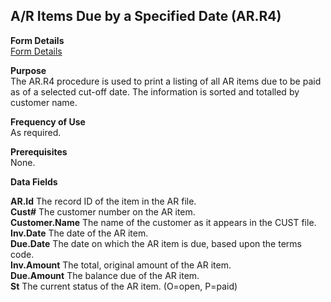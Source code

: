 ##  A/R Items Due by a Specified Date (AR.R4)

<PageHeader />

**Form Details**  
[ Form Details ](AR-R4-1/README.md)   

**Purpose**  
The AR.R4 procedure is used to print a listing of all AR items due to be paid
as of a selected cut-off date. The information is sorted and totalled by
customer name.

**Frequency of Use**  
As required.

**Prerequisites**  
None.

**Data Fields**

**AR.Id** The record ID of the item in the AR file.  
**Cust#** The customer number on the AR item.  
**Customer.Name** The name of the customer as it appears in the CUST file.  
**Inv.Date** The date of the AR item.  
**Due.Date** The date on which the AR item is due, based upon the terms code.  
**Inv.Amount** The total, original amount of the AR item.  
**Due.Amount** The balance due of the AR item.  
**St** The current status of the AR item. (O=open, P=paid)  
  
<badge text= "Version 8.10.57" vertical="middle" />

<PageFooter />